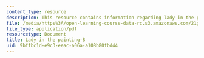 ```yaml
---
content_type: resource
description: This resource contains information regarding lady in the painting.
file: /media/https%3A/open-learning-course-data-rc.s3.amazonaws.com/21g-103-chinese-iii-regular-fall-2003/9bffbc1de9c3eeaca06aa108b80fbd44_MIT21G_103F03_painting8.pdf
file_type: application/pdf
resourcetype: Document
title: Lady in the painting-8
uid: 9bffbc1d-e9c3-eeac-a06a-a108b80fbd44
---
```

